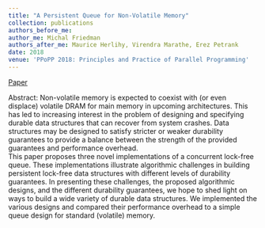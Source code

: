 ```yaml
---
title: "A Persistent Queue for Non-Volatile Memory"
collection: publications
authors_before_me:
author_me: Michal Friedman
authors_after_me: Maurice Herlihy, Virendra Marathe, Erez Petrank
date: 2018
venue: 'PPoPP 2018: Principles and Practice of Parallel Programming'
---
```

[Paper](https://dl.acm.org/doi/pdf/10.1145/3200691.3178490)

Abstract: Non-volatile memory is expected to coexist with (or even displace) volatile DRAM for main memory in upcoming architectures. 
This has led to increasing interest in the problem of designing and specifying durable data structures that can recover from system crashes. 
Data structures may be designed to satisfy stricter or weaker durability guarantees to provide a balance between the strength of the provided guarantees and performance overhead.  
This paper proposes three novel implementations of a concurrent lock-free queue. 
These implementations illustrate algorithmic challenges in building persistent lock-free data structures with different levels of durability guarantees. 
In presenting these challenges, the proposed algorithmic designs, and the different durability guarantees, we hope to shed light on ways to build a wide variety of durable data structures. 
We implemented the various designs and compared their performance overhead to a simple queue design for standard (volatile) memory.
